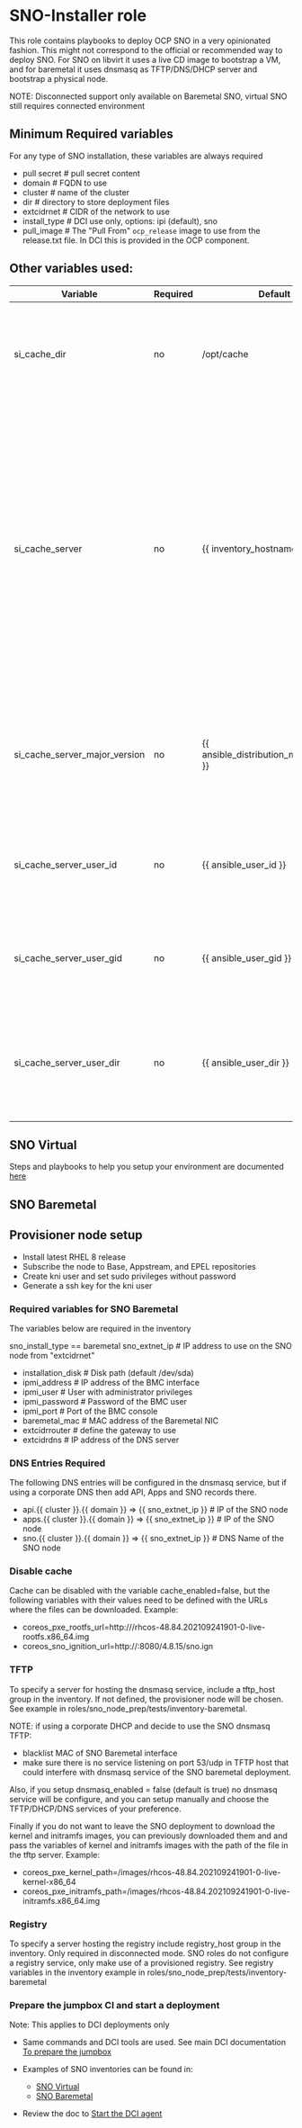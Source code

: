 # SNO-Installer role

This role contains playbooks to deploy OCP SNO in a very opinionated fashion. This might not correspond to the official or recommended way to deploy SNO. For SNO on libvirt it uses a live CD image to bootstrap a VM, and for baremetal it uses dnsmasq as TFTP/DNS/DHCP server and bootstrap a physical node. 

NOTE: Disconnected support only available on Baremetal SNO, virtual SNO still requires connected environment

## Minimum Required variables

For any type of SNO installation, these variables are always required

- pull secret # pull secret content
- domain # FQDN to use
- cluster # name of the cluster
- dir # directory to store deployment files
- extcidrnet # CIDR of the network to use
- install_type # DCI use only, options: ipi (default), sno
- pull_image # The "Pull From" `ocp_release` image to use from the release.txt file. In DCI this is provided in the OCP component.

## Other variables used:

Variable                      | Required | Default    | Description
------------------------------|----------|------------|-------------
si_cache_dir                  | no       | /opt/cache | Path to the directory in the registry host containing every OCP version installation artifacts.
si_cache_server               | no       | {{ inventory_hostname }} | The cache server to use for storing and serving installation artifacts. Defaults to the current inventory host but can be overridden to point to a different SSH-accessible host containing the cache directory and serving the installation artifacts.
si_cache_server_major_version | no       | {{ ansible_distribution_major_version }} | Distribution major version for the cache server if it's different than the version in the provision host.
si_cache_server_user_id       | no       | {{ ansible_user_id }} | User ID in the cache server if the value is different than for the provision host.
si_cache_server_user_gid      | no       | {{ ansible_user_gid }} | User GID in the cache server if the value is different than for the provision host.
si_cache_server_user_dir      | no       | {{ ansible_user_dir }} | Home directory for the cache server user if the value is different than the provision host.

## SNO Virtual

Steps and playbooks to help you setup your environment are documented [here](https://github.com/redhat-cip/dci-openshift-agent/tree/master/samples/sno_on_libvirt#readme)
## SNO Baremetal

## Provisioner node setup
- Install latest RHEL 8 release
- Subscribe the node to Base, Appstream, and EPEL repositories
- Create kni user and set sudo privileges without password
- Generate a ssh key for the kni user

### Required variables for SNO Baremetal

The variables below are required in the inventory

sno_install_type == baremetal
sno_extnet_ip # IP address to use on the SNO node from "extcidrnet"
- installation_disk  # Disk path (default /dev/sda)
- ipmi_address  # IP address of the BMC interface
- ipmi_user  # User with administrator privileges
- ipmi_password  # Password of the BMC user
- ipmi_port  # Port of the BMC console
- baremetal_mac  # MAC address of the Baremetal NIC 
- extcidrrouter  # define the gateway to use
- extcidrdns  # IP address of the DNS server


### DNS Entries Required

The following DNS entries will be configured in the dnsmasq service, but if using a corporate DNS then add API, Apps and SNO records there.

- api.{{ cluster }}.{{ domain }}  =>  {{ sno_extnet_ip }}  # IP of the SNO node
- apps.{{ cluster }}.{{ domain }}  =>  {{ sno_extnet_ip }}  # IP of the SNO node
- sno.{{ cluster }}.{{ domain }}  =>  {{ sno_extnet_ip }} # DNS Name of the SNO node

### Disable cache

Cache can be disabled with the variable cache_enabled=false, but the following variables with their values need to be defined with the URLs where the files can be downloaded. Example:

- coreos_pxe_rootfs_url=http://<web-server>/rhcos-48.84.202109241901-0-live-rootfs.x86_64.img
- coreos_sno_ignition_url=http://<web-server>:8080/4.8.15/sno.ign

### TFTP

To specify a server for hosting the dnsmasq service, include a tftp_host group in the inventory. If not defined, the provisioner node will be chosen.
See example in roles/sno_node_prep/tests/inventory-baremetal.

NOTE: if using a corporate DHCP and decide to use the SNO dnsmasq TFTP:
 - blacklist MAC of SNO Baremetal interface
 - make sure there is no service listening on port 53/udp in TFTP host that could interfere with dnsmasq service of the SNO baremetal deployment.

Also, if you setup dnsmasq_enabled = false (default is true) no dnsmasq service will be configure, and you can setup manually and choose the TFTP/DHCP/DNS services of your preference.

Finally if you do not want to leave the SNO deployment to download the kernel and initramfs images, you can previously downloaded them and and pass the variables of kernel and initramfs images with the path of the file in the tftp server. Example:

- coreos_pxe_kernel_path=/images/rhcos-48.84.202109241901-0-live-kernel-x86_64
- coreos_pxe_initramfs_path=/images/rhcos-48.84.202109241901-0-live-initramfs.x86_64.img

### Registry

To specify a server hosting the registry include registry_host group in the inventory. Only required in disconnected mode. SNO roles do not configure a registry service, only make use of a provisioned registry. 
See registry variables in the inventory example in roles/sno_node_prep/tests/inventory-baremetal


### Prepare the jumpbox CI and start a deployment

Note: This applies to DCI deployments only

- Same commands and DCI tools are used. See main DCI documentation [To prepare the jumpbox](https://github.com/redhat-cip/dci-openshift-agent/blob/master/README.md#installation-of-dci-jumpbox)
- Examples of SNO inventories can be found in:
  * [SNO Virtual](https://github.com/redhat-cip/dci-openshift-agent/blob/master/samples/sno_on_libvirt/examples/hosts-libvirt)
  * [SNO Baremetal](https://github.com/redhat-cip/dci-openshift-agent/blob/master/samples/sno_on_libvirt/examples/hosts-baremetal)

- Review the doc to [Start the DCI agent](https://github.com/redhat-cip/dci-openshift-agent/blob/master/README.md#starting-the-dci-ocp-agent)

